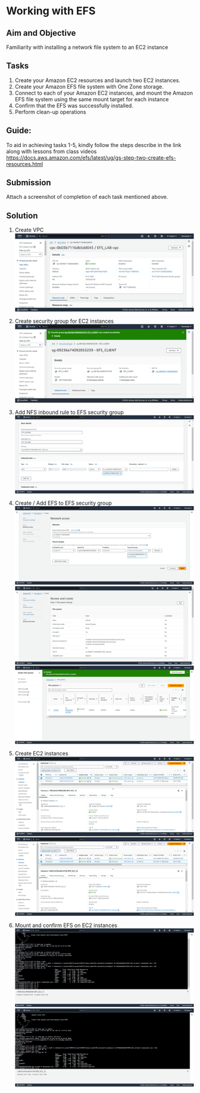 # Working with EFS

## Aim and Objective
Familiarity with installing a network file system to an EC2 instance

## Tasks

1. Create your Amazon EC2 resources and launch two EC2 instances.
2. Create your Amazon EFS file system with One Zone storage.
3. Connect to each of your Amazon EC2 instances, and mount the Amazon EFS file system using the same mount target for each instance
4. Confirm that the EFS was successfully installed.
5. Perform clean-up operations



## Guide:
To aid in achieving tasks 1-5, kindly follow the steps describe in the link along with lessons from class videos
https://docs.aws.amazon.com/efs/latest/ug/gs-step-two-create-efs-resources.html


## Submission

Attach a screenshot of completion of each task mentioned above. 


## Solution
1. Create VPC
![Create VPC](<screenshots/1. CREATE VPC.png>)  

2. Create security group for EC2 instances
![sg](<screenshots/2. CREATE EFS CLIENT SG.png>)    

3. Add NFS inbound rule to EFS security group
![NFS](<screenshots/3. NFS INBOUND RULE.png>)   

4. Create / Add EFS to EFS security group
![EFS1](<screenshots/4. ADD EFS TO SG.png>) 
![EFS2](<screenshots/5. REVIEW EFS SELECTION.png>)  
![EFS3](<screenshots/6. CREATE EFS.png>)    

5. Create EC2 instances 
![EC2_1](<screenshots/7. CREATE EC2 INSTANCES_1.png>)   
![EC2_2](<screenshots/8. CREATE EC2 INSTANCE_2.png>)    
    
6. Mount and confirm EFS on EC2 instances
![Mount 1](<screenshots/9. MOUNT ON EC2_1.png>)     
![Mount 2](<screenshots/10. MOUNT ON EC2_2.png>)    